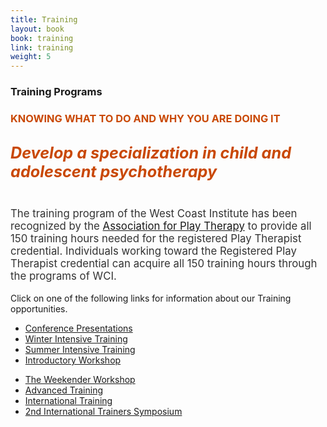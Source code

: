```yaml
---
title: Training
layout: book
book: training
link: training
weight: 5
---
```

<div class="row">
    <div class="col-sm-12">
        <div class="panel panel-default">
          <div class="panel-heading">
            <h3 class="panel-title header-title">Training Programs</h3>
          </div>
          <div class="panel-body">
            <div class="well text-center" style="color: #C94804">
              <h3><strong>KNOWING WHAT TO DO AND WHY YOU ARE DOING IT</strong></h3>
              <h5 class="header-title" style="font-size:1.8em; margin-top:30px;">Develop a specialization in child and adolescent psychotherapy</h5>
              <p style="color: #333;font-size:1.2em;">The training program of the West Coast Institute has been recognized by the <a href="http://www.a4pt.org">Association for Play Therapy</a> to provide all 150 training hours needed for the registered Play Therapist credential. Individuals working toward the Registered Play Therapist credential can acquire all 150 training hours through the programs of WCI.</p>
            </div>
            <div class="well">
                <p>Click on one of the following links for information about our Training opportunities.</p>
            </div>
            <div class="row">
                <div class="col col-sm-6">
                    <ul class="list-group text-center">
                        <li class="list-group-item">
                            <a href="#conference" class="btn btn-block btn-success">Conference Presentations</a>
                        </li>
                        <li class="list-group-item">
                            <a href="#winter" class="btn btn-block btn-success">Winter Intensive Training</a>
                        </li>
                        <li class="list-group-item">
                            <a href="#summer" class="btn btn-block btn-success">Summer Intensive Training</a>
                        </li>
                        <li class="list-group-item">
                            <a href="#intro" class="btn btn-block btn-success">Introductory Workshop</a>
                        </li>                                                                                  
                    </ul>
                </div>
                <div class="col col-sm-6">
                    <ul class="list-group text-center">
                        <li class="list-group-item">
                            <a href="#weekender" class="btn btn-block btn-success">The Weekender Workshop</a>
                        </li>
                        <li class="list-group-item">
                            <a href="#advanced" class="btn btn-block btn-success">Advanced Training</a>
                        </li>
                        <li class="list-group-item">
                            <a href="#international" class="btn btn-block btn-success">International Training</a>
                        </li>
                        <li class="list-group-item">
                            <a href="#trainers" class="btn btn-block btn-success">2nd International Trainers Symposium</a>
                        </li>                                                                                      
                    </ul>                                
                </div>
            </div>
          </div>
        </div>
    </div>
</div>
<div class="row separator"></div>
